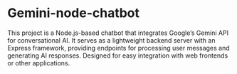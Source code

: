 # Gemini-node-chatbot
This project is a Node.js-based chatbot that integrates Google’s Gemini API for conversational AI. It serves as a lightweight backend server with an Express framework, providing endpoints for processing user messages and generating AI responses. Designed for easy integration with web frontends or other applications.
